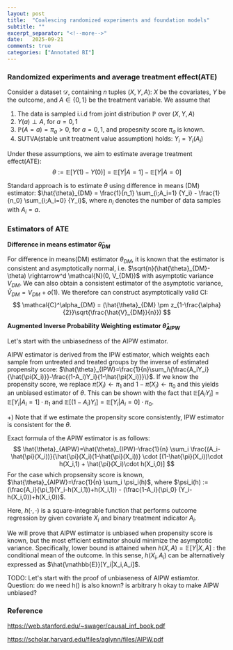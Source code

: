 ```yaml
---
layout: post
title:  "Coalescing randomized experiments and foundation models"
subtitle: ""
excerpt_separator: "<!--more-->"
date:	2025-09-21
comments: true
categories: ["Annotated BI"]
---
```


### Randomized experiments and average treatment effect(ATE)
Consider a dataset $\mathcal{D}$, containing $n$ tuples $(X,Y,A)$: $X$ be the covariates, $Y$ be the outcome, and $A \in \{0,1\}$ be the treatment variable. We assume that

1. The data is sampled i.i.d from joint distribution $\mathbb{P}$ over $(X,Y,A)$
2. $Y(a) \perp A$, for $a=0,1$
3. $\mathbb{P}(A=a)=\pi_a>0$, for $a=0,1$, and propesnity score $\pi_a$ is known.
4. SUTVA(stable unit treatment value assumption) holds: $Y_i=Y_i(A_i)$

Under these assumptions, we aim to estimate average treatment effect(ATE):
$$\theta := \mathbb{E}[Y(1)-Y(0)] = \mathbb{E}[Y|A=1]-\mathbb{E}[Y|A=0]$$

Standard approach is to estimate $\theta$ using difference in means (DM) estimator:
$\hat{\theta}_{DM} = \frac{1}{n_1} \sum_{i;A_i=1} {Y_i} - \frac{1}{n_0} \sum_{i;A_i=0} {Y_i}$, where
$n_i$ denotes the number of data samples with $A_i=a$.

### Estimators of ATE

**Difference in means estimator $\hat{\theta}_{DM}$**

For difference in means(DM) estimator $\theta_{DM}$, it is known that the estimator is consistent and asymptotically normal, i.e. $\sqrt{n}(\hat{\theta}_{DM}-\theta) \rightarrow^d \mathcal{N}(0, V_{DM})$ with asymptotic variance $V_{DM}$. We can also obtain a consistent estimator of the asymptotic variance, $\hat{V}_{DM}=V_{DM}+o(1)$. We therefore can construct asymptotically valid CI:
$$
\mathcal{C}^\alpha_{DM} = (\hat{\theta}_{DM} \pm z_{1-\frac{\alpha}{2}}\sqrt{\frac{\hat{V}_{DM}}{n}})
$$

**Augmented Inverse Probability Weighting estimator $\hat{\theta}_{AIPW}$**

Let's start with the unbiasedness of the AIPW estimator. 

AIPW estimator is derived from the IPW estimator, which  weights each sample from untreated and treated groups by the inverse of estimated propensity score: $\hat{\theta}_{IPW}=\frac{1}{n}\sum_i\{\frac{A_iY_i}{\hat{\pi(X_i)}}-\frac{(1-A_i)Y_i}{1-\hat{\pi(X_i)}}\}$. If we know the propensity score, we replace $\hat{\pi}(X_i) \leftarrow \pi_1$ and $1-\hat{\pi}(X_i) \leftarrow \pi_0$ and this yields an unbiased estimator of $\theta$. This can be shown with the fact that $\mathbb{E}[A_iY_i]=\mathbb{E}[Y_i|A_i=1]\cdot\pi_1$ and $\mathbb{E}[(1-A_i)Y_i]=\mathbb{E}[Y_i|A_i=0]\cdot\pi_0$.

+) Note that if we estimate the propensity score consistently, IPW estimator is consistent for the $\theta$.

Exact formula of the APIW estimator is as follows:
$$
\hat{\theta}_{AIPW}=\hat{\theta}_{IPW}-\frac{1}{n} \sum_i \frac{(A_i-\hat{\pi}(X_i))}{\hat{\pi}(X_i)(1-\hat{\pi}(X_i))} \cdot [(1-\hat{\pi}(X_i))\cdot h(X_i,1) + \hat{\pi}(X_i)\cdot h(X_i,0)]
$$
For the case which propsensity score is known, $\hat{\theta}_{AIPW}=\frac{1}{n} \sum_i \psi_i(h)$, where $\psi_i(h) := (\frac{A_i}{\pi_1}(Y_i-h(X_i,1))+h(X_i,1)) - (\frac{1-A_i}{\pi_0} (Y_i-h(X_i,0))+h(X_i,0))$.

Here, $h(\cdot,\cdot)$ is a square-integrable function that performs outcome regression by given covariate $X_i$ and binary treatment indicator $A_i$. 

We will prove that AIPW estimator is unbiased when propensity score is known, but the most efficient estimator should minimize the asymptotic variance. Specifically, lower bound is attained when $h(X,A)=\mathbb{E}[Y|X,A]$ : the conditional mean of the outcome. In this sense, $h(X_i, A_i)$ can be alternatively expressed as $\hat{\mathbb{E}}[Y_i|X_i,A_i]$.

TODO: Let's start with the proof of unbiaseness of AIPW estiamtor. Question: do we need h() is also known? is arbitrary h okay to make AIPW unbiased?

### Reference

https://web.stanford.edu/~swager/causal_inf_book.pdf

https://scholar.harvard.edu/files/aglynn/files/AIPW.pdf